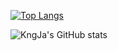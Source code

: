 <!---
- 👋 Hi, I’m @KngJa
- 👀 I’m interested in ...
- 🌱 I’m currently learning ...
- 💞️ I’m looking to collaborate on ...
- 📫 How to reach me ...

KngJa/KngJa is a ✨ special ✨ repository because its `README.md` (this file) appears on your GitHub profile.
You can click the Preview link to take a look at your changes.
--->
[![Top Langs](https://github-readme-stats.vercel.app/api/top-langs/?username=KngJa&layout=compact)](https://github.com/anuraghazra/github-readme-stats)

![KngJa's GitHub stats](https://github-readme-stats.vercel.app/api?username=KngJa&theme=synthwave&show_icons=true&hide=issues,stars)
